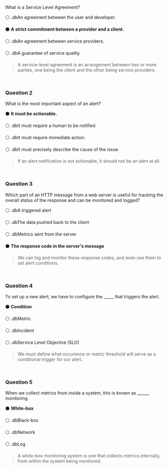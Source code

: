 What is a Service Level Agreement?

⚪ .dbAn agreement between the user and developer.

⚫ **A strict commitment between a provider and a client.**

⚪ .dbAn agreement between service providers.

⚪ .dbA guarantee of service quality.

> A service-level agreement is an arrangement between two or more parties, one being the client and the other being service providers.

<br>

### Question 2

What is the most important aspect of an alert?

⚫ **It must be actionable.**

⚪ .dbIt must require a human to be notified.

⚪ .dbIt must require immediate action.

⚪ .dbIt must precisely describe the cause of the issue.

> If an alert notification is not actionable, it should not be an alert at all.

<br>

### Question 3

Which part of an HTTP message from a web server is useful for tracking the overall status of the response and can be  monitored and logged?

⚪ .dbA triggered alert

⚪ .dbThe data pushed back to the client

⚪ .dbMetrics sent from the server

⚫ **The response code in the server's message**

> We can log and monitor these response codes, and even use them to set alert conditions.

<br>

### Question 4

To set up a new alert, we have to configure the _____ that triggers the alert.

⚫ **Condition**

⚪ .dbMetric

⚪ .dbIncident

⚪ .dbService Level Objective (SLO)

> We must define what occurence or metric threshold will serve as a conditional trigger for our alert.

<br>

### Question 5

When we collect metrics from inside a system, this is known as ______ monitoring.

⚫ **White-box**

⚪ .dbBlack-box

⚪ .dbNetwork

⚪ .dbLog

> A white-box monitoring system is one that collects metrics internally, from within the system being monitored.
